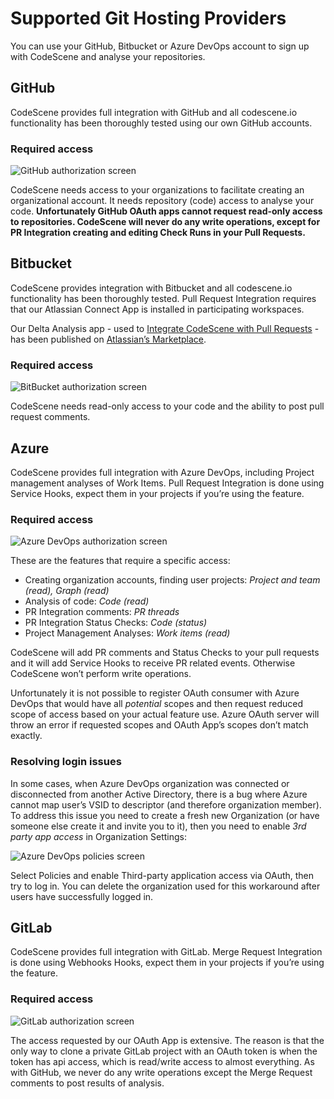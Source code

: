 # Supported Git Hosting Providers

You can use your GitHub, Bitbucket or Azure DevOps account to sign up with CodeScene and analyse your repositories.

<a id="github"></a>

## GitHub

CodeScene provides full integration with GitHub and all codescene.io functionality has been thoroughly tested using our own GitHub accounts.

### Required access

![GitHub authorization screen](providers/github-authorize.png)

CodeScene needs access to your organizations to facilitate creating an organizational account. It needs repository (code)
access to analyse your code. **Unfortunately GitHub OAuth apps cannot request read-only access to repositories. CodeScene will never
do any write operations, except for PR Integration creating and editing Check Runs in your Pull Requests.**

<a id="bitbucket"></a>

## Bitbucket

CodeScene provides integration with Bitbucket and all codescene.io functionality has been thoroughly tested.
Pull Request Integration requires that our Atlassian Connect App is installed in participating workspaces.

Our Delta Analysis app - used to [Integrate CodeScene with Pull Requests](../guides/pr-integration/integrate-into-ci-cd.md) - has been published on [Atlassian’s Marketplace](https://marketplace.atlassian.com/apps/1223491/codescene-delta-analysis?hosting=cloud&tab=overview).

### Required access

![BitBucket authorization screen](providers/bitbucket-authorize.png)

CodeScene needs read-only access to your code and the ability to post pull request comments.

<a id="azure"></a>

## Azure

CodeScene provides full integration with Azure DevOps, including Project management analyses of Work Items.
Pull Request Integration is done using Service Hooks, expect them in your projects if you’re using the feature.

### Required access

![Azure DevOps authorization screen](providers/azure-authorize.png)

These are the features that require a specific access:

* Creating organization accounts, finding user projects: *Project and team (read), Graph (read)*
* Analysis of code: *Code (read)*
* PR Integration comments: *PR threads*
* PR Integration Status Checks: *Code (status)*
* Project Management Analyses: *Work items (read)*

CodeScene will add PR comments and Status Checks to your pull requests and it will add Service Hooks to
receive PR related events. Otherwise CodeScene won’t perform write operations.

Unfortunately it is not possible to register OAuth consumer with Azure DevOps that would have all *potential*
scopes and then request reduced scope of access based on your actual feature use. Azure OAuth server will throw
an error if requested scopes and OAuth App’s scopes don’t match exactly.

### Resolving login issues

In some cases, when Azure DevOps organization was connected or disconnected from another Active Directory, there
is a bug where Azure cannot map user’s VSID to descriptor (and therefore organization member). To address this issue
you need to create a fresh new Organization (or have someone else create it and invite you to it), then you need
to enable *3rd party app access* in Organization Settings:

![Azure DevOps policies screen](providers/azure-policies.png)

Select Policies and enable Third-party application access via OAuth, then try to log in. You can delete the organization
used for this workaround after users have successfully logged in.

<a id="gitlab"></a>

## GitLab

CodeScene provides full integration with GitLab.
Merge Request Integration is done using Webhooks Hooks, expect them in your projects if you’re using the feature.

### Required access

![GitLab authorization screen](providers/gitlab-authorize.png)

The access requested by our OAuth App is extensive. The reason is that the only way
to clone a private GitLab project with an OAuth token is when the token has api access, which
is read/write access to almost everything. As with GitHub, we never do any
write operations except the Merge Request comments to post results of analysis.
